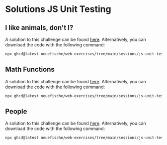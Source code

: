 # Solutions JS Unit Testing

## I like animals, don't I?

A solution to this challenge can be found [here](https://github.com/neuefische/web-exercises/tree/main/sessions/js-unit-testing/get-animal_solution). Alternatively, you can download the code with the following command:

```bash
npx ghcd@latest neuefische/web-exercises/tree/main/sessions/js-unit-testing/get-animal_solution
```

## Math Functions

A solution to this challenge can be found [here](https://github.com/neuefische/web-exercises/tree/main/sessions/js-unit-testing/math-functions_solution). Alternatively, you can download the code with the following command:

```bash
npx ghcd@latest neuefische/web-exercises/tree/main/sessions/js-unit-testing/math-functions_solution
```

## People

A solution to this challenge can be found [here](https://github.com/neuefische/web-exercises/tree/main/sessions/js-unit-testing/people_solution). Alternatively, you can download the code with the following command:

```bash
npx ghcd@latest neuefische/web-exercises/tree/main/sessions/js-unit-testing/people_solution
```
